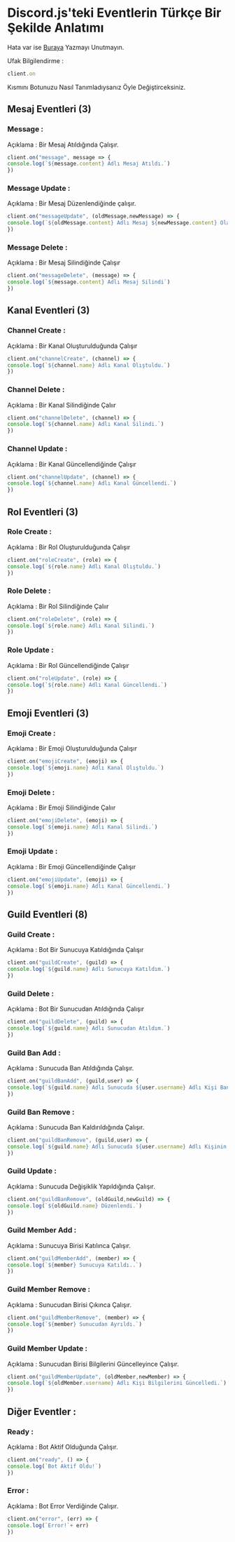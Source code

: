 # Discord.js'teki Eventlerin Türkçe Bir Şekilde Anlatımı

Hata var ise [Buraya](https://github.com/xPatrickZ/discord.js-eventler/issues) Yazmayı Unutmayın.

Ufak Bilgilendirme :
```js
client.on
```
Kısmını Botunuzu Nasıl Tanımladıysanız Öyle Değiştirceksiniz.



## Mesaj Eventleri (3)


### Message :
Açıklama : Bir Mesaj Atıldığında Çalışır.
```js
client.on("message", message => {
console.log(`${message.content} Adlı Mesaj Atıldı.`)
})
```
### Message Update :
Açıklama : Bir Mesaj Düzenlendiğinde çalışır.
```js
client.on("messageUpdate", (oldMessage,newMessage) => {
console.log(`${oldMessage.content} Adlı Mesaj ${newMessage.content} Olarak Düzenlendi.`)
})
```
### Message Delete :
Açıklama : Bir Mesaj Silindiğinde Çalışır
```js
client.on("messageDelete", (message) => {
console.log(`${message.content} Adlı Mesaj Silindi`)
})
```

## Kanal Eventleri (3)

### Channel Create :
Açıklama : Bir Kanal Oluşturulduğunda Çalışır
```js
client.on("channelCreate", (channel) => {
console.log(`${channel.name} Adlı Kanal Olıştuldu.`)
})
```
### Channel Delete :
Açıklama : Bir Kanal Silindiğinde Çalıır
```js
client.on("channelDelete", (channel) => {
console.log(`${channel.name} Adlı Kanal Silindi.`)
})
```
### Channel Update :
Açıklama : Bir Kanal Güncellendiğinde Çalışır
```js
client.on("channelUpdate", (channel) => {
console.log(`${channel.name} Adlı Kanal Güncellendi.`)
})
```

## Rol Eventleri (3)

### Role Create :
Açıklama : Bir Rol Oluşturulduğunda Çalışır
```js
client.on("roleCreate", (role) => {
console.log(`${role.name} Adlı Kanal Olıştuldu.`)
})
```
### Role Delete :
Açıklama : Bir Rol Silindiğinde Çalıır
```js
client.on("roleDelete", (role) => {
console.log(`${role.name} Adlı Kanal Silindi.`)
})
```
### Role Update :
Açıklama : Bir Rol Güncellendiğinde Çalışır
```js
client.on("roleUpdate", (role) => {
console.log(`${role.name} Adlı Kanal Güncellendi.`)
})
```

## Emoji Eventleri (3)

### Emoji Create :
Açıklama : Bir Emoji Oluşturulduğunda Çalışır
```js
client.on("emojiCreate", (emoji) => {
console.log(`${emoji.name} Adlı Kanal Olıştuldu.`)
})
```
### Emoji Delete :
Açıklama : Bir Emoji Silindiğinde Çalıır
```js
client.on("emojiDelete", (emoji) => {
console.log(`${emoji.name} Adlı Kanal Silindi.`)
})
```
### Emoji Update :
Açıklama : Bir Emoji Güncellendiğinde Çalışır
```js
client.on("emojiUpdate", (emoji) => {
console.log(`${emoji.name} Adlı Kanal Güncellendi.`)
})
```

## Guild Eventleri (8)

### Guild Create :
Açıklama : Bot Bir Sunucuya Katıldığında Çalışır
```js
client.on("guildCreate", (guild) => {
console.log(`${guild.name} Adlı Sunucuya Katıldım.`)
})
```
### Guild Delete :
Açıklama : Bot Bir Sunucudan Atıldığında Çalışır
```js
client.on("guildDelete", (guild) => {
console.log(`${guild.name} Adlı Sunucudan Atıldım.`)
})
```
### Guild Ban Add :
Açıklama : Sunucuda Ban Atıldığında Çalışır.
```js
client.on("guildBanAdd", (guild,user) => {
console.log(`${guild.name} Adlı Sunucuda ${user.username} Adlı Kişi Banlandı.`)
})
```
### Guild Ban Remove :
Açıklama : Sunucuda Ban Kaldırıldığında Çalışır.
```js
client.on("guildBanRemove", (guild,user) => {
console.log(`${guild.name} Adlı Sunucuda ${user.username} Adlı Kişinin Banı Kaldırıldı.`)
})
```
### Guild Update  :
Açıklama : Sunucuda Değişiklik Yapıldığında Çalışır.
```js
client.on("guildBanRemove", (oldGuild,newGuild) => {
console.log(`${oldGuild.name} Düzenlendi.`)
})
```
### Guild Member Add  :
Açıklama : Sunucuya Birisi Katılınca Çalışır.
```js
client.on("guildMemberAdd", (member) => {
console.log(`${member} Sunucuya Katıldı..`)
})
```
### Guild Member Remove  :
Açıklama : Sunucudan Birisi Çıkınca Çalışır.
```js
client.on("guildMemberRemove", (member) => {
console.log(`${member} Sunucudan Ayrıldı.`)
})
```
### Guild Member Update  :
Açıklama : Sunucudan Birisi Bilgilerini Güncelleyince Çalışır.
```js
client.on("guildMemberUpdate", (oldMember,newMember) => {
console.log(`${oldMember.username} Adlı Kişi Bilgilerini Güncelledi.`)
})
```

## Diğer Eventler :

### Ready  :
Açıklama : Bot Aktif Olduğunda Çalışır.
```js
client.on("ready", () => {
console.log(`Bot Aktif Oldu!`)
})
```

### Error  :
Açıklama : Bot Error Verdiğinde Çalışır.
```js
client.on("error", (err) => {
console.log(`Error!`+ err)
})
```
